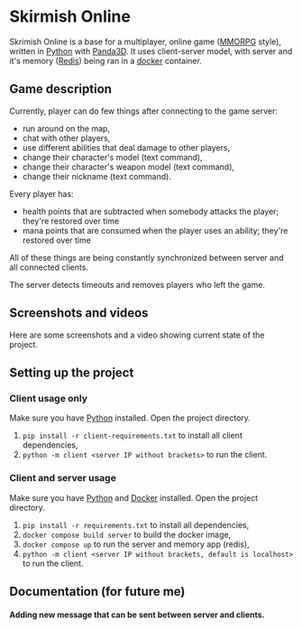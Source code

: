 # Skirmish Online

Skrimish Online is a base for a multiplayer, online game ([MMORPG](https://en.wikipedia.org/wiki/Massively_multiplayer_online_role-playing_game) style), written in [Python](https://www.python.org/) with [Panda3D](https://www.panda3d.org/). It uses client-server model, with server and it's memory ([Redis](https://redis.io/)) being ran in a [docker](https://www.docker.com/) container.

## Game description

Currently, player can do few things after connecting to the game server:
- run around on the map,
- chat with other players,
- use different abilities that deal damage to other players,
- change their character's model (text command),
- change their character's weapon model (text command),
- change their nickname (text command).

Every player has:
- health points that are subtracted when somebody attacks the player; they're restored over time
- mana points that are consumed when the player uses an ability; they're restored over time

All of these things are being constantly synchronized between server and all connected clients.

The server detects timeouts and removes players who left the game.

## Screenshots and videos

Here are some screenshots and a video showing current state of the project.

## Setting up the project

### Client usage only

Make sure you have [Python](https://www.python.org/) installed. Open the project directory.

1. `pip install -r client-requirements.txt` to install all client dependencies,
2. `python -m client <server IP without brackets>` to run the client.

### Client and server usage

Make sure you have [Python](https://www.python.org/) and [Docker](https://www.docker.com/) installed.
Open the project directory.

1. `pip install -r requirements.txt` to install all dependencies,
2. `docker compose build server` to build the docker image,
3. `docker compose up` to run the server and memory app (redis),
4. `python -m client <server IP without brackets, default is localhost>` to run the client.


## Documentation (for future me)

#### Adding new message that can be sent between server and clients.
